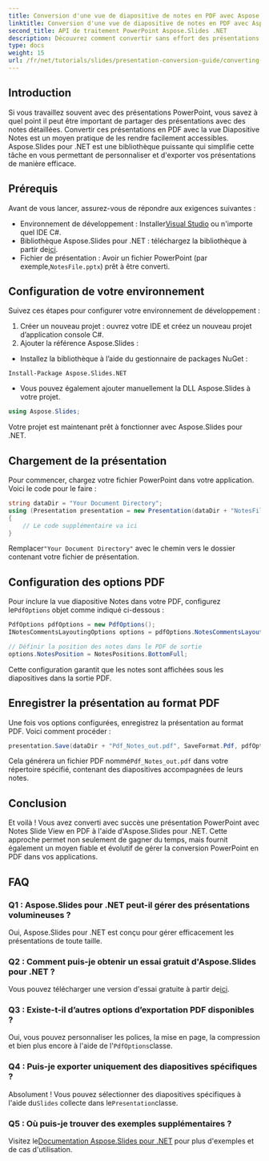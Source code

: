 ```yaml
---
title: Conversion d'une vue de diapositive de notes en PDF avec Aspose.Slides pour .NET
linktitle: Conversion d'une vue de diapositive de notes en PDF avec Aspose.Slides pour .NET
second_title: API de traitement PowerPoint Aspose.Slides .NET
description: Découvrez comment convertir sans effort des présentations PowerPoint avec Notes Slide View au format PDF à l'aide d'Aspose.Slides pour .NET. Ce guide comprend des instructions détaillées.
type: docs
weight: 15
url: /fr/net/tutorials/slides/presentation-conversion-guide/converting-notes-slide-view-to-pdf/
---
```

## Introduction

Si vous travaillez souvent avec des présentations PowerPoint, vous savez à quel point il peut être important de partager des présentations avec des notes détaillées. Convertir ces présentations en PDF avec la vue Diapositive Notes est un moyen pratique de les rendre facilement accessibles. Aspose.Slides pour .NET est une bibliothèque puissante qui simplifie cette tâche en vous permettant de personnaliser et d'exporter vos présentations de manière efficace.

## Prérequis

Avant de vous lancer, assurez-vous de répondre aux exigences suivantes :

-  Environnement de développement : Installer[Visual Studio](https://visualstudio.microsoft.com/) ou n'importe quel IDE C#.
-  Bibliothèque Aspose.Slides pour .NET : téléchargez la bibliothèque à partir de[ici](https://releases.aspose.com/slides/net/).
-  Fichier de présentation : Avoir un fichier PowerPoint (par exemple,`NotesFile.pptx`) prêt à être converti.

## Configuration de votre environnement

Suivez ces étapes pour configurer votre environnement de développement :

1. Créer un nouveau projet : ouvrez votre IDE et créez un nouveau projet d’application console C#.
2. Ajouter la référence Aspose.Slides : 
- Installez la bibliothèque à l’aide du gestionnaire de packages NuGet :
 ```
 Install-Package Aspose.Slides.NET
 ```
- Vous pouvez également ajouter manuellement la DLL Aspose.Slides à votre projet.

```csharp
using Aspose.Slides;
```
Votre projet est maintenant prêt à fonctionner avec Aspose.Slides pour .NET.

## Chargement de la présentation

Pour commencer, chargez votre fichier PowerPoint dans votre application. Voici le code pour le faire :

```csharp
string dataDir = "Your Document Directory";
using (Presentation presentation = new Presentation(dataDir + "NotesFile.pptx"))
{
	// Le code supplémentaire va ici
}

```

 Remplacer`"Your Document Directory"` avec le chemin vers le dossier contenant votre fichier de présentation.

## Configuration des options PDF

 Pour inclure la vue diapositive Notes dans votre PDF, configurez le`PdfOptions` objet comme indiqué ci-dessous :

```csharp
PdfOptions pdfOptions = new PdfOptions();
INotesCommentsLayoutingOptions options = pdfOptions.NotesCommentsLayouting;

// Définir la position des notes dans le PDF de sortie
options.NotesPosition = NotesPositions.BottomFull;
```

Cette configuration garantit que les notes sont affichées sous les diapositives dans la sortie PDF.

## Enregistrer la présentation au format PDF

Une fois vos options configurées, enregistrez la présentation au format PDF. Voici comment procéder :

```csharp
presentation.Save(dataDir + "Pdf_Notes_out.pdf", SaveFormat.Pdf, pdfOptions);
```

Cela générera un fichier PDF nommé`Pdf_Notes_out.pdf` dans votre répertoire spécifié, contenant des diapositives accompagnées de leurs notes.

## Conclusion

Et voilà ! Vous avez converti avec succès une présentation PowerPoint avec Notes Slide View en PDF à l'aide d'Aspose.Slides pour .NET. Cette approche permet non seulement de gagner du temps, mais fournit également un moyen fiable et évolutif de gérer la conversion PowerPoint en PDF dans vos applications.

## FAQ

### Q1 : Aspose.Slides pour .NET peut-il gérer des présentations volumineuses ?
Oui, Aspose.Slides pour .NET est conçu pour gérer efficacement les présentations de toute taille.

### Q2 : Comment puis-je obtenir un essai gratuit d'Aspose.Slides pour .NET ?
 Vous pouvez télécharger une version d'essai gratuite à partir de[ici](https://releases.aspose.com/).

### Q3 : Existe-t-il d’autres options d’exportation PDF disponibles ?
 Oui, vous pouvez personnaliser les polices, la mise en page, la compression et bien plus encore à l'aide de l'`PdfOptions`classe.

### Q4 : Puis-je exporter uniquement des diapositives spécifiques ?
 Absolument ! Vous pouvez sélectionner des diapositives spécifiques à l'aide du`Slides` collecte dans le`Presentation`classe.

### Q5 : Où puis-je trouver des exemples supplémentaires ?
 Visitez le[Documentation Aspose.Slides pour .NET](https://reference.aspose.com/slides/net/) pour plus d'exemples et de cas d'utilisation.
